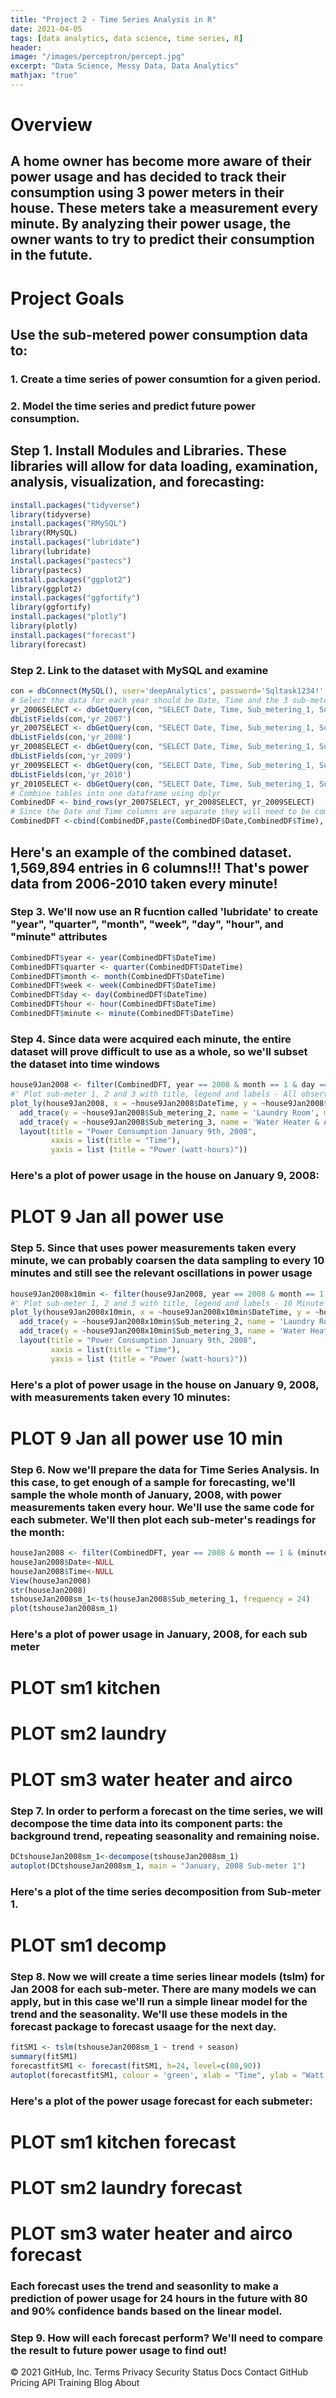 ```yaml
---
title: "Project 2 - Time Series Analysis in R"
date: 2021-04-05
tags: [data analytics, data science, time series, R]
header:
image: "/images/perceptron/percept.jpg"
excerpt: "Data Science, Messy Data, Data Analytics"
mathjax: "true"
---
```


# Overview
## A home owner has become more aware of their power usage and has decided to track their consumption using 3 power meters in their house.  These meters take a measurement every minute.  By analyzing their power usage, the owner wants to try to predict their consumption in the futute.
# Project Goals
## Use the sub-metered power consumption data to:
### 1. Create a time series of power consumtion for a given period.
### 2. Model the time series and predict future power consumption. 
## Step 1. Install Modules and Libraries.  These libraries will allow for data loading, examination, analysis, visualization, and forecasting:
```r
install.packages("tidyverse")
library(tidyverse)
install.packages("RMySQL")
library(RMySQL)
install.packages("lubridate")
library(lubridate)
install.packages("pastecs")
library(pastecs)
install.packages("ggplot2")
library(ggplot2)
install.packages("ggfortify")
library(ggfortify)
install.packages("plotly")
library(plotly)
install.packages("forecast")
library(forecast)
```
### Step 2. Link to the dataset with MySQL and examine 
```r
con = dbConnect(MySQL(), user='deepAnalytics', password='Sqltask1234!', dbname='dataanalytics2018', host='data-analytics-2018.cbrosir2cswx.us-east-1.rds.amazonaws.com')
# Select the data for each year should be Date, Time and the 3 sub-meter attributes.
yr_2006SELECT <- dbGetQuery(con, "SELECT Date, Time, Sub_metering_1, Sub_metering_2, Sub_metering_3 FROM yr_2006")
dbListFields(con,'yr_2007')
yr_2007SELECT <- dbGetQuery(con, "SELECT Date, Time, Sub_metering_1, Sub_metering_2, Sub_metering_3 FROM yr_2007")
dbListFields(con,'yr_2008')
yr_2008SELECT <- dbGetQuery(con, "SELECT Date, Time, Sub_metering_1, Sub_metering_2, Sub_metering_3 FROM yr_2008")
dbListFields(con,'yr_2009')
yr_2009SELECT <- dbGetQuery(con, "SELECT Date, Time, Sub_metering_1, Sub_metering_2, Sub_metering_3 FROM yr_2009")
dbListFields(con,'yr_2010')
yr_2010SELECT <- dbGetQuery(con, "SELECT Date, Time, Sub_metering_1, Sub_metering_2, Sub_metering_3 FROM yr_2010")
# Combine tables into one dataframe using dplyr
CombinedDF <- bind_rows(yr_2007SELECT, yr_2008SELECT, yr_2009SELECT)
# Since the Date and Time columns are separate they will need to be combined within the dataset in order to convert them to the correct format for time series analysis. 
CombinedDFT <-cbind(CombinedDF,paste(CombinedDF$Date,CombinedDF$Time), stringsAsFactors=FALSE)
```
## Here's an example of the combined dataset.  1,569,894 entries in 6 columns!!!  That's power data from 2006-2010 taken every minute!
### Step 3. We'll now use an R fucntion called 'lubridate' to create "year", "quarter", "month", "week", "day", "hour", and "minute" attributes

```r
CombinedDFT$year <- year(CombinedDFT$DateTime)
CombinedDFT$quarter <- quarter(CombinedDFT$DateTime)
CombinedDFT$month <- month(CombinedDFT$DateTime)
CombinedDFT$week <- week(CombinedDFT$DateTime)
CombinedDFT$day <- day(CombinedDFT$DateTime)
CombinedDFT$hour <- hour(CombinedDFT$DateTime)
CombinedDFT$minute <- minute(CombinedDFT$DateTime)
```
### Step 4. Since data were acquired each minute, the entire dataset will prove difficult to use as a whole, so we'll subset the dataset into time windows
```r
house9Jan2008 <- filter(CombinedDFT, year == 2008 & month == 1 & day == 9)
#' Plot sub-meter 1, 2 and 3 with title, legend and labels - All observations 
plot_ly(house9Jan2008, x = ~house9Jan2008$DateTime, y = ~house9Jan2008$Sub_metering_1, name = 'Kitchen', type = 'scatter', mode = 'lines') %>%
  add_trace(y = ~house9Jan2008$Sub_metering_2, name = 'Laundry Room', mode = 'lines') %>%
  add_trace(y = ~house9Jan2008$Sub_metering_3, name = 'Water Heater & AC', mode = 'lines') %>%
  layout(title = "Power Consumption January 9th, 2008",
         xaxis = list(title = "Time"),
         yaxis = list (title = "Power (watt-hours)"))
```
### Here's a plot of power usage in the house on January 9, 2008:
# PLOT 9 Jan all power use

### Step 5. Since that uses power measurements taken every minute, we can probably coarsen the data sampling to every 10 minutes and still see the relevant oscillations in power usage
```r
house9Jan2008x10min <- filter(house9Jan2008, year == 2008 & month == 1 & day == 9 & (minute == 0 | minute == 10 | minute == 20 | minute == 30 | minute == 40 | minute == 50))
#' Plot sub-meter 1, 2 and 3 with title, legend and labels - 10 Minute frequency
plot_ly(house9Jan2008x10min, x = ~house9Jan2008x10min$DateTime, y = ~house9Jan2008x10min$Sub_metering_1, name = 'Kitchen', type = 'scatter', mode = 'lines') %>%
  add_trace(y = ~house9Jan2008x10min$Sub_metering_2, name = 'Laundry Room', mode = 'lines') %>%
  add_trace(y = ~house9Jan2008x10min$Sub_metering_3, name = 'Water Heater & AC', mode = 'lines') %>%
  layout(title = "Power Consumption January 9th, 2008",
         xaxis = list(title = "Time"),
         yaxis = list (title = "Power (watt-hours)"))
```
### Here's a plot of power usage in the house on January 9, 2008, with measurements taken every 10 minutes:
# PLOT 9 Jan all power use 10 min

### Step 6. Now we'll prepare the data for Time Series Analysis.  In this case, to get enough of a sample for forecasting, we'll sample the whole month of January, 2008, with power measurements taken every hour.  We'll use the same code for each submeter.  We'll then plot each sub-meter's readings for the month:
```r
houseJan2008 <- filter(CombinedDFT, year == 2008 & month == 1 & (minute == 0))
houseJan2008$Date<-NULL
houseJan2008$Time<-NULL
View(houseJan2008)
str(houseJan2008)
tshouseJan2008sm_1<-ts(houseJan2008$Sub_metering_1, frequency = 24)
plot(tshouseJan2008sm_1)
```
### Here's a plot of power usage in January, 2008, for each sub meter
# PLOT sm1 kitchen
# PLOT sm2 laundry
# PLOT sm3 water heater and airco
### Step 7. In order to perform a forecast on the time series, we will decompose the time data into its component parts: the background trend, repeating seasonality and remaining noise.
```r
DCtshouseJan2008sm_1<-decompose(tshouseJan2008sm_1)
autoplot(DCtshouseJan2008sm_1, main = "January, 2008 Sub-meter 1")
```
### Here's a plot of the time series decomposition from Sub-meter 1.  
# PLOT sm1 decomp
### Step 8. Now we will create a time series linear models (tslm) for Jan 2008 for each sub-meter.  There are many models we can apply, but in this case we'll run a simple linear model for the trend and the seasonality.  We'll use these models in the forecast package to forecast usaage for the next day.
```r
fitSM1 <- tslm(tshouseJan2008sm_1 ~ trend + season) 
summary(fitSM1)
forecastfitSM1 <- forecast(fitSM1, h=24, level=c(80,90))
autoplot(forecastfitSM1, colour = 'green', xlab = "Time", ylab = "Watt Hours", main = "January, 2008 Sub-meter 1")
```
### Here's a plot of the power usage forecast for each submeter:  
# PLOT sm1 kitchen forecast
# PLOT sm2 laundry forecast
# PLOT sm3 water heater and airco forecast
### Each forecast uses the trend and seasonlity to make a prediction of power usage for 24 hours in the future with 80 and 90% confidence bands based on the linear model. 
### Step 9. How will each forecast perform?  We'll need to compare the result to future power usage to find out!



© 2021 GitHub, Inc.
Terms
Privacy
Security
Status
Docs
Contact GitHub
Pricing
API
Training
Blog
About

